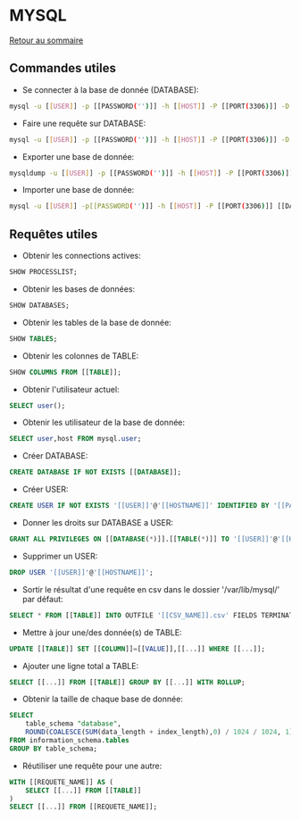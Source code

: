 # MYSQL

[Retour au sommaire](index.md)

## Commandes utiles
- Se connecter à la base de donnée (DATABASE):
```bash
mysql -u [[USER]] -p [[PASSWORD('')]] -h [[HOST]] -P [[PORT(3306)]] -D [[DATABASE('')]]"
```
- Faire une requête sur DATABASE:
```bash
mysql -u [[USER]] -p [[PASSWORD('')]] -h [[HOST]] -P [[PORT(3306)]] -D [[DATABASE('')]] -Bsre "[[SQL]]"
```
- Exporter une base de donnée:
```bash
mysqldump -u [[USER]] -p [[PASSWORD('')]] -h [[HOST]] -P [[PORT(3306)]] --single-transaction --skip-lock-tables --routines --triggers [[DATABASE('')]] > [[EXPORT_NAME]].sql
```
- Importer une base de donnée:
```bash
mysql -u [[USER]] -p[[PASSWORD('')]] -h [[HOST]] -P [[PORT(3306)]] [[DATABASE('')]] < [[EXPORT_NAME]].sql
```

## Requêtes utiles
- Obtenir les connections actives:
```sql
SHOW PROCESSLIST;
```
- Obtenir les bases de données:
```sql
SHOW DATABASES;
```
- Obtenir les tables de la base de donnée:
```sql
SHOW TABLES;
```
- Obtenir les colonnes de TABLE:
```sql
SHOW COLUMNS FROM [[TABLE]];
```
- Obtenir l'utilisateur actuel:
```sql
SELECT user();
```
- Obtenir les utilisateur de la base de donnée:
```sql
SELECT user,host FROM mysql.user;
```
- Créer DATABASE:
```sql
CREATE DATABASE IF NOT EXISTS [[DATABASE]];
```
- Créer USER:
```sql
CREATE USER IF NOT EXISTS '[[USER]]'@'[[HOSTNAME]]' IDENTIFIED BY '[[PASSWORD]]';
```
- Donner les droits sur DATABASE a USER:
```sql
GRANT ALL PRIVILEGES ON [[DATABASE(*)]].[[TABLE(*)]] TO '[[USER]]'@'[[HOSTNAME]]';FLUSH PRIVILEGES;
```
- Supprimer un USER:
```sql
DROP USER '[[USER]]'@'[[HOSTNAME]]';
```
- Sortir le résultat d'une requête en csv dans le dossier '/var/lib/mysql/' par défaut:
```sql
SELECT * FROM [[TABLE]] INTO OUTFILE '[[CSV_NAME]].csv' FIELDS TERMINATED BY ',' ENCLOSED BY '"' LINES TERMINATED BY '\r\n';
```
- Mettre à jour une/des donnée(s) de TABLE:
```sql
UPDATE [[TABLE]] SET [[COLUMN]]=[[VALUE]],[[...]] WHERE [[...]];
```
- Ajouter une ligne total a TABLE:
```sql
SELECT [[...]] FROM [[TABLE]] GROUP BY [[...]] WITH ROLLUP;
```
- Obtenir la taille de chaque base de donnée:
```sql
SELECT 
    table_schema "database",
    ROUND(COALESCE(SUM(data_length + index_length),0) / 1024 / 1024, 1) "taille (MB)" 
FROM information_schema.tables 
GROUP BY table_schema;
```
- Réutiliser une requête pour une autre:
```sql
WITH [[REQUETE_NAME]] AS (
	SELECT [[...]] FROM [[TABLE]]
)
SELECT [[...]] FROM [[REQUETE_NAME]];
```

